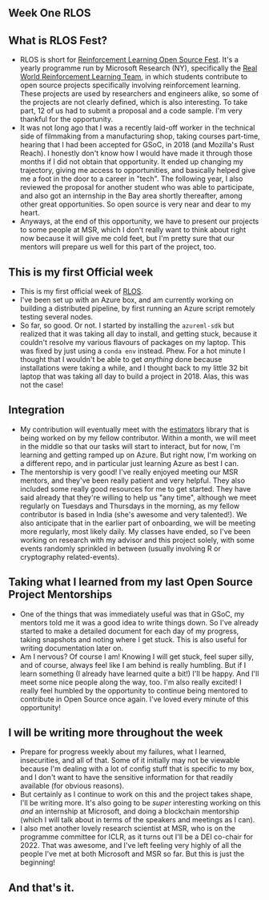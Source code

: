 ## Week One RLOS

## What is RLOS Fest?
- RLOS is short for [Reinforcement Learning Open Source Fest](https://www.microsoft.com/en-us/research/academic-program/rl-open-source-fest/). It's a yearly programme run by Microsoft Research (NY), specifically the [Real World Reinforcement Learning Team](https://www.microsoft.com/en-us/research/project/real-world-reinforcement-learning/), in which students contribute to open source
projects specifically involving reinforcement learning. These projects are used by researchers and engineers alike, so some of the projects are not clearly defined, which is also interesting. To take part, 12 of us had to submit a proposal and a code sample. I'm very thankful for the opportunity. 
- It was not long ago that I was a recently laid-off worker in the technical side of filmmaking from a manufacturing shop, taking courses part-time, hearing that I had been accepted for GSoC, in 2018 (and Mozilla's Rust Reach). I honestly don't know how I would have made it through those months if I did not obtain that opportunity. It ended up changing my trajectory, giving me access to opportunities, and basically helped give me a foot in the door to a career in "tech". The following year, I also reviewed the proposal for another student who was able to participate, and also got an internship in the Bay area shortly thereafter, among other great opportunities. So open source is very near and dear to my heart.
- Anyways, at the end of this opportunity, we have to present our projects to some people at MSR, which I don't really want to think about right now because it will give me cold feet, but I'm pretty sure that our mentors will prepare us well for this part of the project, too.

## This is my first Official week
- This is my first official week of [RLOS](https://www.microsoft.com/en-us/research/academic-program/rl-open-source-fest/).
- I've been set up with an Azure box, and am currently working on building a distributed pipeline, by first running an Azure script remotely testing several nodes.
- So far, so good. Or not. I started by installing the ```azureml-sdk``` but realized that it was taking all day to install, and getting stuck, because it couldn't resolve
my various flavours of packages on my laptop. This was fixed by just using a ```conda env``` instead. Phew. For a hot minute I thought that I wouldn't be able
to get *anything* done because installations were taking a while, and I thought back to my little 32 bit laptop that was taking all day to build a project in 2018. Alas, this was not the case! 

## Integration
- My contribution will eventually meet with the [estimators](https://github.com/VowpalWabbit/estimators/tree/master) library that is being worked on by my fellow contributor. Within a month, we will meet in the middle
so that our tasks will start to interact, but for now, I'm learning and getting ramped up on Azure. But right now, I'm working on a different repo, and in particular just learning Azure as best I can.
- The mentorship is very good! I've really enjoyed meeting our MSR mentors, and they've been really patient and very helpful. They also included some really good
resources for me to get started. They have said already that they're willing to help us "any time", although we meet regularly on Tuesdays and Thursdays in the
morning, as my fellow contributor is based in India (she's awesome and very talented!). We also anticipate that in the earlier part of onboarding, we will be meeting more regularly, most likely daily. My classes have ended, so I've been working on research with my advisor and this project solely, with some events randomly sprinkled in between (usually involving R or cryptography related-events).

## Taking what I learned from my last Open Source Project Mentorships
- One of the things that was immediately useful was that in GSoC, my mentors told me it was a good idea to write things down. So I've already started to make
a detailed document for each day of my progress, taking snapshots and noting where I get stuck. This is also useful for writing documentation later on.
- Am I nervous? Of course I am! Knowing I will get stuck, feel super silly, and of course, always feel like I am behind is really humbling. But if I learn something
(I already have learned quite a bit!) I'll be happy. And I'll meet some nice people along the way, too. I'm also really excited! I really feel humbled by the opportunity to continue being mentored to contribute in Open Source once again. I've loved every minute of this opportunity!

## I will be writing more throughout the week
- Prepare for progress weekly about my failures, what I learned, insecurities, and all of that. Some of it initially may not be viewable because I'm dealing
with a lot of config stuff that is specific to my box, and I don't want to have the sensitive information for that readily available (for obvious reasons).
- But certainly as I continue to work on this and the project takes shape, I'll be writing more. It's also going to be *super* interesting working on this *and*
an internship at Microsoft, and doing a blockchain mentorship (which I will talk about in terms of the speakers and meetings as I can).
- I also met another lovely research scientist at MSR, who is on the programme committee for ICLR, as it turns out I'll be a DEI co-chair for 2022. That was awesome,
and I've left feeling very highly of all the people I've met at both Microsoft and MSR so far. But this is just the beginning!

## And that's it.
